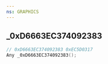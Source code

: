 ```yaml
---
ns: GRAPHICS
---
```

## _0xD6663EC374092383

```c
// 0xD6663EC374092383 0xEC5D0317
Any _0xD6663EC374092383();
```

